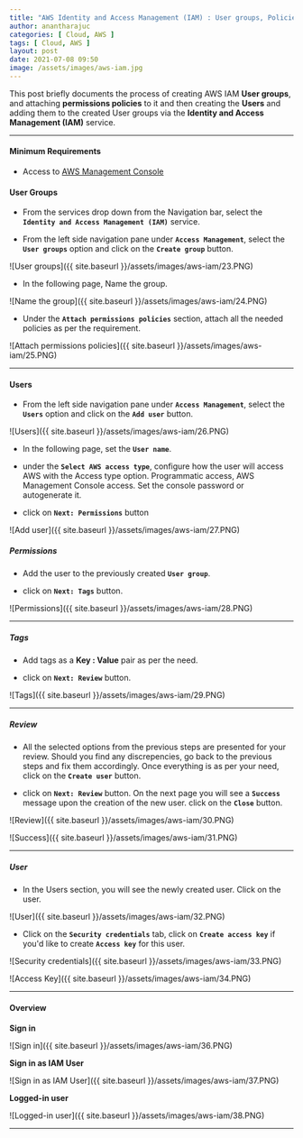 ```yaml
---
title: "AWS Identity and Access Management (IAM) : User groups, Policies and Users"
author: anantharajuc
categories: [ Cloud, AWS ]
tags: [ Cloud, AWS ]
layout: post
date: 2021-07-08 09:50
image: /assets/images/aws-iam.jpg
---
```


This post briefly documents the process of creating AWS IAM **User groups**, and attaching **permissions policies** to it and then creating the **Users** and adding them to the created User groups via the **Identity and Access Management (IAM)** service.

---

#### Minimum Requirements

- Access to [AWS Management Console](https://aws.amazon.com/console/)

#### User Groups

- From the services drop down from the Navigation bar, select the **`Identity and Access Management (IAM)`** service. 

- From the left side navigation pane under **`Access Management`**, select the **`User groups`** option and click on the **`Create group`** button.

![User groups]({{ site.baseurl }}/assets/images/aws-iam/23.PNG)  

- In the following page, Name the group.

![Name the group]({{ site.baseurl }}/assets/images/aws-iam/24.PNG)  

- Under the **`Attach permissions policies`** section, attach all the needed policies as per the requirement.

![Attach permissions policies]({{ site.baseurl }}/assets/images/aws-iam/25.PNG)  

---

#### Users 

- From the left side navigation pane under **`Access Management`**, select the **`Users`** option and click on the **`Add user`** button.

![Users]({{ site.baseurl }}/assets/images/aws-iam/26.PNG)  

- In the following page, set the **`User name`**.

- under the **`Select AWS access type`**, configure how the user will access AWS with the Access type option. Programmatic access, AWS Management Console access. Set the console password or autogenerate it.

- click on **`Next: Permissions`** button

![Add user]({{ site.baseurl }}/assets/images/aws-iam/27.PNG)  

##### Permissions

- Add the user to the previously created **`User group`**.

- click on **`Next: Tags`** button.

![Permissions]({{ site.baseurl }}/assets/images/aws-iam/28.PNG)  

---

##### Tags

- Add tags as a **Key : Value** pair as per the need.

- click on **`Next: Review`** button.

![Tags]({{ site.baseurl }}/assets/images/aws-iam/29.PNG)  

---

##### Review

- All the selected options from the previous steps are presented for your review. Should you find any discrepencies, go back to the previous steps and fix them accordingly. Once everything is as per your need, click on the **`Create user`** button.

- click on **`Next: Review`** button. On the next page you will see a **`Success`** message upon the creation of the new user. click on the **`Close`** button.

![Review]({{ site.baseurl }}/assets/images/aws-iam/30.PNG)  

![Success]({{ site.baseurl }}/assets/images/aws-iam/31.PNG) 

---

##### User

- In the Users section, you will see the newly created user. Click on the user.

![User]({{ site.baseurl }}/assets/images/aws-iam/32.PNG)  

- Click on the **`Security credentials`** tab, click on **`Create access key`** if you'd like to create **`Access key`** for this user.

![Security credentials]({{ site.baseurl }}/assets/images/aws-iam/33.PNG)  

![Access Key]({{ site.baseurl }}/assets/images/aws-iam/34.PNG)  

---

#### Overview

**Sign in**

![Sign in]({{ site.baseurl }}/assets/images/aws-iam/36.PNG)  

**Sign in as IAM User**

![Sign in as IAM User]({{ site.baseurl }}/assets/images/aws-iam/37.PNG)  

**Logged-in user**

![Logged-in user]({{ site.baseurl }}/assets/images/aws-iam/38.PNG)  

---